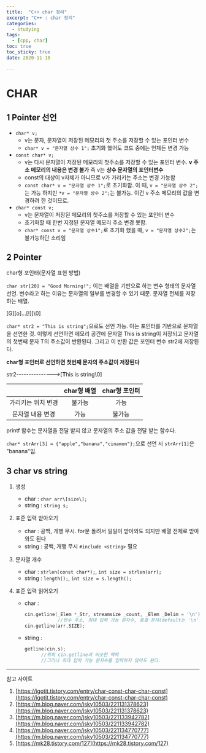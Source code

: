 ```yaml
---
title:  "C++ char 정리"
excerpt: "C++ : char 정리"
categories:
  - studying
tags:
  - [cpp, char]
toc: true
toc_sticky: true
date: 2020-11-10

---
```


# CHAR

## 1 Pointer 선언

* `char* v;`
    * v는 문자, 문자열이 저장된 메모리의 첫 주소를 저장할 수 있는 포인터 변수
    * `char* v = "문자열 상수 1";` 초기화 했어도 코드 중에는 언제든 변경 가능
* `const char* v;`
    * v는 다시 문자열이 저장된 메모리의 첫주소를 저장할 수 있는 포인터 변수. **v 주소 메모리의 내용은 변경 불가** 즉 v는 **상수 문자열의 포인터변수**
    * const의 대상이 v자체가 아니므로 v가 가리키는 주소는 변경 가능함
    * `const char* v = "문자열 상수 1";`로 초기화함. 이 때, `v = "문자열 상수 2";` 는 가능 하지만 `*v = "문자열 상수 2";`는 불가능. 이건 v 주소 메모리의 값을 변경하려 한 것이므로.
* `char* const v;`
    * v는 문자열이 저장된 메모리의 첫주소를 저장할 수 있는 포인터 변수
    * 초기화할 때 한번 지정된 문자열 메모리 주소 변경 못함.
    * `char* const v = "문자열 상수1";`로 초기화 했을 때, `v = "문자열 상수2";`는 불가능하단 소리임

## 2 Pointer

char형 포인터(문자열 표현 방법)

`char str[20] = "Good Morning!";` 이는 배열을 기반으로 하는 변수 형태의 문자열 선언. 변수라고 하는 이유는 문자열의 일부를 변경할 수 있기 때문. 문자열 전체를 저장하는 배열.

\[G\]\[o\]...\[!\]\[\\0\]

`char* str2 = "This is string";`으로도 선언 가능. 이는 포인터를 기반으로 문자열을 선언한 것. 이렇게 선언하면 메모리 공간에 문자열 This is string이 저장되고 문자열의 첫번째 문자 T의 주소값이 반환된다. 그리고 이 반환 값은 포인터 변수 str2에 저장된다.

**char형 포인터로 선언하면 첫번째 문자의 주소값이 저장된다**

str2--------------->\[**T**his is string\\0\]

| |char형 배열|char형 포인터|
|:---:|:---:|:---:|
|가리키는 위치 변경|불가능|가능|
|문자열 내용 변경| 가능| 불가능|

printf 함수는 문자열을 전달 받지 않고 문자열의 주소 값을 전달 받는 함수다.

`char* strArr[3] = {"apple","banana","cinamon"};`으로 선언 시
`strArr[1]`은 "banana"임.

## 3 char vs string

1. 생성
    * char : `char arr\[size\];`
    * string : `string s;`

2. 표준 입력 받아오기
    * char : 공백, 개행 무시. for문 돌려서 일일이 받아와도 되지만 배열 전체로 받아와도 된다
    * string : 공백, 개행 무시 `#include <string>` 필요

3. 문자열 개수
    * char : `strlen(const char*);`, `int size = strlen(arr);`
    * string : `length();`, `int size = s.length();`

4. 표준 입력 읽어오기
    * char : 
        ```cpp
        cin.getline(_Elem *_Str, streamsize _count, _Elem _Delim = '\n')
                    //변수 주소, 최대 입력 가능 문자수, 종결 문자(default는 '\n')
        cin.getline(arr,SIZE);
        ```

    * string :
        ```cpp
        getline(cin,s);
              //위의 cin.getline과 비슷한 맥락
              //그러나 최대 입력 가능 문자수를 입력하지 않아도 된다.
        ```

---

참고 사이트
1. [https://igotit.tistory.com/entry/char-const-char-char-const](https://igotit.tistory.com/entry/char-const-char-char-const)
2. [https://m.blog.naver.com/jsky10503/221131378623](https://m.blog.naver.com/jsky10503/221131378623)
3. [https://m.blog.naver.com/jsky10503/221133942782](https://m.blog.naver.com/jsky10503/221133942782)
4. [https://m.blog.naver.com/jsky10503/221134770777](https://m.blog.naver.com/jsky10503/221134770777)
5. [https://mk28.tistory.com/127](https://mk28.tistory.com/127)